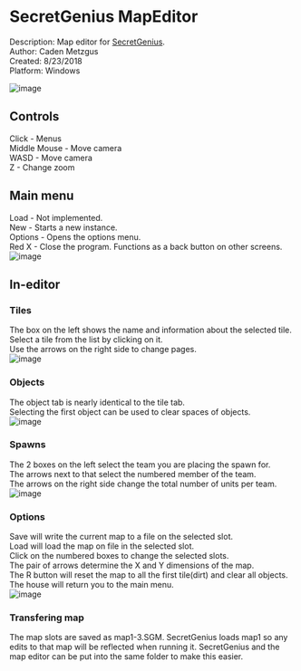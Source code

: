 # SecretGenius MapEditor
Description: Map editor for [SecretGenius](https://github.com/Cadexcy23/SecretGenius).\
Author: Caden Metzgus\
Created: 8/23/2018\
Platform: Windows

![image](https://github.com/Cadexcy23/SecretGenius-MapEditor/assets/51723869/24fc7e00-ca8b-4e74-a43b-6ee7f0b6d49b)

## Controls
Click - Menus\
Middle Mouse - Move camera\
WASD - Move camera\
Z - Change zoom

## Main menu
Load - Not implemented.\
New - Starts a new instance.\
Options - Opens the options menu.\
Red X - Close the program. Functions as a back button on other screens.\
![image](https://github.com/Cadexcy23/SecretGenius-MapEditor/assets/51723869/58805259-bd89-4d3f-aeca-5dfa044acf5e)

## In-editor
### Tiles
The box on the left shows the name and information about the selected tile.\
Select a tile from the list by clicking on it.\
Use the arrows on the right side to change pages.\
![image](https://github.com/Cadexcy23/SecretGenius-MapEditor/assets/51723869/4454cf1a-61d5-407f-a37f-67ded88eb025)

### Objects
The object tab is nearly identical to the tile tab.\
Selecting the first object can be used to clear spaces of objects.\
![image](https://github.com/Cadexcy23/SecretGenius-MapEditor/assets/51723869/618de809-dfbe-43ce-a592-cc2d7a477741)

### Spawns
The 2 boxes on the left select the team you are placing the spawn for.\
The arrows next to that select the numbered member of the team.\
The arrows on the right side change the total number of units per team.\
![image](https://github.com/Cadexcy23/SecretGenius-MapEditor/assets/51723869/68a334c2-8b28-46b3-baaf-24caa6e8f802)

### Options
Save will write the current map to a file on the selected slot.\
Load will load the map on file in the selected slot.\
Click on the numbered boxes to change the selected slots.\
The pair of arrows determine the X and Y dimensions of the map.\
The R button will reset the map to all the first tile(dirt) and clear all objects.\
The house will return you to the main menu.\
![image](https://github.com/Cadexcy23/SecretGenius-MapEditor/assets/51723869/a877ccfd-290d-4f1d-ad9e-4f74921888d1)

### Transfering map
The map slots are saved as map1-3.SGM. SecretGenius loads map1 so any edits to that map will be reflected when running it.
SecretGenius and the map editor can be put into the same folder to make this easier.

